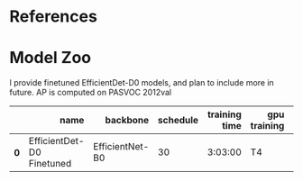# References


# Model Zoo

I provide finetuned EfficientDet-D0 models, and plan to include more in future. AP is computed on PASVOC 2012val

<table>
  <thead>
    <tr style="text-align: right;">
      <th></th>
      <th>name</th>
      <th>backbone</th>
      <th>schedule</th>
      <th>training time</th>
      <th>gpu training</th>
      <th>AP@0.5</th>
      <th>AP@0.75</th>
      <th>AP@0.5:0.95</th>
      <th>AP@small</th>
      <th>AP@medium</th>
      <th>AP@large</th>
      <th>url</th>
      <th>size</th>
    </tr>
  </thead>
  <tbody>
    <tr>
      <th>0</th>
      <td>EfficientDet-D0 Finetuned</td>
      <td>EfficientNet-B0</td>
      <td>30</td>
      <td>3:03:00</td>
      <td>T4</td>
      <td><b>66.4<b></td>
      <td>50.7</td>
      <td>46.5</td>
      <td>11.5</td>
      <td>32.8</td>
      <td>55.8</td>
      <td><a href="https://drive.google.com/drive/folders/1lM-eje22vDFINddRLqJMKipC2ALVs77H">checkpoint</a>&nbsp;
      <td> 15 MB</td>
    </tr>
  </tbody>
</table>
